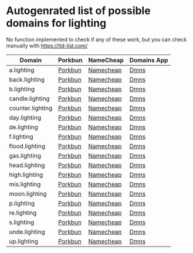 # Autogenrated list of possible domains for lighting

No function implemented to check if any of these work, but you can check manually with https://tld-list.com/

| Domain | Porkbun | NameCheap | Domains App |
|---|---|---|---|
| a.lighting | [Porkbun](https://porkbun.com/checkout/search?prb=e814663da1&tlds=&idnLanguage=&search=search&q=a.lighting) | [Namecheap](https://www.namecheap.com/domains/registration/results/?domain=a.lighting) | [Dmns](https://dmns.app/domains?q=a.lighting) |
| back.lighting | [Porkbun](https://porkbun.com/checkout/search?prb=e814663da1&tlds=&idnLanguage=&search=search&q=back.lighting) | [Namecheap](https://www.namecheap.com/domains/registration/results/?domain=back.lighting) | [Dmns](https://dmns.app/domains?q=back.lighting) |
| b.lighting | [Porkbun](https://porkbun.com/checkout/search?prb=e814663da1&tlds=&idnLanguage=&search=search&q=b.lighting) | [Namecheap](https://www.namecheap.com/domains/registration/results/?domain=b.lighting) | [Dmns](https://dmns.app/domains?q=b.lighting) |
| candle.lighting | [Porkbun](https://porkbun.com/checkout/search?prb=e814663da1&tlds=&idnLanguage=&search=search&q=candle.lighting) | [Namecheap](https://www.namecheap.com/domains/registration/results/?domain=candle.lighting) | [Dmns](https://dmns.app/domains?q=candle.lighting) |
| counter.lighting | [Porkbun](https://porkbun.com/checkout/search?prb=e814663da1&tlds=&idnLanguage=&search=search&q=counter.lighting) | [Namecheap](https://www.namecheap.com/domains/registration/results/?domain=counter.lighting) | [Dmns](https://dmns.app/domains?q=counter.lighting) |
| day.lighting | [Porkbun](https://porkbun.com/checkout/search?prb=e814663da1&tlds=&idnLanguage=&search=search&q=day.lighting) | [Namecheap](https://www.namecheap.com/domains/registration/results/?domain=day.lighting) | [Dmns](https://dmns.app/domains?q=day.lighting) |
| de.lighting | [Porkbun](https://porkbun.com/checkout/search?prb=e814663da1&tlds=&idnLanguage=&search=search&q=de.lighting) | [Namecheap](https://www.namecheap.com/domains/registration/results/?domain=de.lighting) | [Dmns](https://dmns.app/domains?q=de.lighting) |
| f.lighting | [Porkbun](https://porkbun.com/checkout/search?prb=e814663da1&tlds=&idnLanguage=&search=search&q=f.lighting) | [Namecheap](https://www.namecheap.com/domains/registration/results/?domain=f.lighting) | [Dmns](https://dmns.app/domains?q=f.lighting) |
| flood.lighting | [Porkbun](https://porkbun.com/checkout/search?prb=e814663da1&tlds=&idnLanguage=&search=search&q=flood.lighting) | [Namecheap](https://www.namecheap.com/domains/registration/results/?domain=flood.lighting) | [Dmns](https://dmns.app/domains?q=flood.lighting) |
| gas.lighting | [Porkbun](https://porkbun.com/checkout/search?prb=e814663da1&tlds=&idnLanguage=&search=search&q=gas.lighting) | [Namecheap](https://www.namecheap.com/domains/registration/results/?domain=gas.lighting) | [Dmns](https://dmns.app/domains?q=gas.lighting) |
| head.lighting | [Porkbun](https://porkbun.com/checkout/search?prb=e814663da1&tlds=&idnLanguage=&search=search&q=head.lighting) | [Namecheap](https://www.namecheap.com/domains/registration/results/?domain=head.lighting) | [Dmns](https://dmns.app/domains?q=head.lighting) |
| high.lighting | [Porkbun](https://porkbun.com/checkout/search?prb=e814663da1&tlds=&idnLanguage=&search=search&q=high.lighting) | [Namecheap](https://www.namecheap.com/domains/registration/results/?domain=high.lighting) | [Dmns](https://dmns.app/domains?q=high.lighting) |
| mis.lighting | [Porkbun](https://porkbun.com/checkout/search?prb=e814663da1&tlds=&idnLanguage=&search=search&q=mis.lighting) | [Namecheap](https://www.namecheap.com/domains/registration/results/?domain=mis.lighting) | [Dmns](https://dmns.app/domains?q=mis.lighting) |
| moon.lighting | [Porkbun](https://porkbun.com/checkout/search?prb=e814663da1&tlds=&idnLanguage=&search=search&q=moon.lighting) | [Namecheap](https://www.namecheap.com/domains/registration/results/?domain=moon.lighting) | [Dmns](https://dmns.app/domains?q=moon.lighting) |
| p.lighting | [Porkbun](https://porkbun.com/checkout/search?prb=e814663da1&tlds=&idnLanguage=&search=search&q=p.lighting) | [Namecheap](https://www.namecheap.com/domains/registration/results/?domain=p.lighting) | [Dmns](https://dmns.app/domains?q=p.lighting) |
| re.lighting | [Porkbun](https://porkbun.com/checkout/search?prb=e814663da1&tlds=&idnLanguage=&search=search&q=re.lighting) | [Namecheap](https://www.namecheap.com/domains/registration/results/?domain=re.lighting) | [Dmns](https://dmns.app/domains?q=re.lighting) |
| s.lighting | [Porkbun](https://porkbun.com/checkout/search?prb=e814663da1&tlds=&idnLanguage=&search=search&q=s.lighting) | [Namecheap](https://www.namecheap.com/domains/registration/results/?domain=s.lighting) | [Dmns](https://dmns.app/domains?q=s.lighting) |
| unde.lighting | [Porkbun](https://porkbun.com/checkout/search?prb=e814663da1&tlds=&idnLanguage=&search=search&q=unde.lighting) | [Namecheap](https://www.namecheap.com/domains/registration/results/?domain=unde.lighting) | [Dmns](https://dmns.app/domains?q=unde.lighting) |
| up.lighting | [Porkbun](https://porkbun.com/checkout/search?prb=e814663da1&tlds=&idnLanguage=&search=search&q=up.lighting) | [Namecheap](https://www.namecheap.com/domains/registration/results/?domain=up.lighting) | [Dmns](https://dmns.app/domains?q=up.lighting) |
